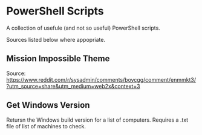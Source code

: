 # PowerShell Scripts
A collection of usefule (and not so useful) PowerShell scripts.

Sources listed below where appopriate.

## Mission Impossible Theme
Source: https://www.reddit.com/r/sysadmin/comments/boycgg/comment/enmmkt3/?utm_source=share&utm_medium=web2x&context=3

## Get Windows Version
Retursn the Windows build version for a list of computers. Requires a .txt file of list of machines to check.
